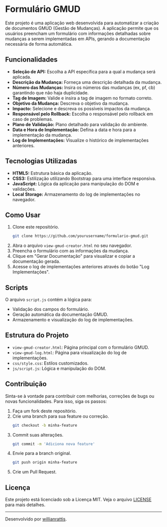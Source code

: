 # Formulário GMUD

Este projeto é uma aplicação web desenvolvida para automatizar a criação de documentos GMUD (Gestão de Mudanças). A aplicação permite que os usuários preencham um formulário com informações detalhadas sobre mudanças a serem implementadas em APIs, gerando a documentação necessária de forma automática. 

## Funcionalidades

- **Seleção de API:** Escolha a API específica para a qual a mudança será aplicada.
- **Descrição da Mudança:** Forneça uma descrição detalhada da mudança.
- **Número das Mudanças:** Insira os números das mudanças (ex, pf, cb) garantindo que não haja duplicidade.
- **Tag de Imagem:** Valide e insira a tag de imagem no formato correto.
- **Objetivo da Mudança:** Descreva o objetivo da mudança.
- **Impacto:** Selecione e descreva os possíveis impactos da mudança.
- **Responsável pelo Rollback:** Escolha o responsável pelo rollback em caso de problemas.
- **Plano de Validação:** Plano detalhado para validação do ambiente.
- **Data e Hora de Implementação:** Defina a data e hora para a implementação da mudança.
- **Log de Implementações:** Visualize o histórico de implementações anteriores.

## Tecnologias Utilizadas

- **HTML5:** Estrutura básica da aplicação.
- **CSS3:** Estilização utilizando Bootstrap para uma interface responsiva.
- **JavaScript:** Lógica da aplicação para manipulação do DOM e validações.
- **Local Storage:** Armazenamento do log de implementações no navegador.

## Como Usar

1. Clone este repositório.
   ```bash
   git clone https://github.com/yourusername/formulario-gmud.git
   ```
2. Abra o arquivo `view-gmud-creator.html` no seu navegador.
3. Preencha o formulário com as informações da mudança.
4. Clique em "Gerar Documentação" para visualizar e copiar a documentação gerada.
5. Acesse o log de implementações anteriores através do botão "Log Implementações".

## Scripts

O arquivo `script.js` contém a lógica para:

- Validação dos campos do formulário.
- Geração automática da documentação GMUD.
- Armazenamento e visualização do log de implementações.

## Estrutura do Projeto

- `view-gmud-creator.html`: Página principal com o formulário GMUD.
- `view-gmud-log.html`: Página para visualização do log de implementações.
- `css/style.css`: Estilos customizados.
- `js/script.js`: Lógica e manipulação do DOM.

## Contribuição

Sinta-se à vontade para contribuir com melhorias, correções de bugs ou novas funcionalidades. Para isso, siga os passos:

1. Faça um fork deste repositório.
2. Crie uma branch para sua feature ou correção.
   ```bash
   git checkout -b minha-feature
   ```
3. Commit suas alterações.
   ```bash
   git commit -m 'Adiciona nova feature'
   ```
4. Envie para a branch original.
   ```bash
   git push origin minha-feature
   ```
5. Crie um Pull Request.

## Licença

Este projeto está licenciado sob a Licença MIT. Veja o arquivo [LICENSE](LICENSE) para mais detalhes.

---

Desenvolvido por [willianrattis](https://github.com/willianrattis).
